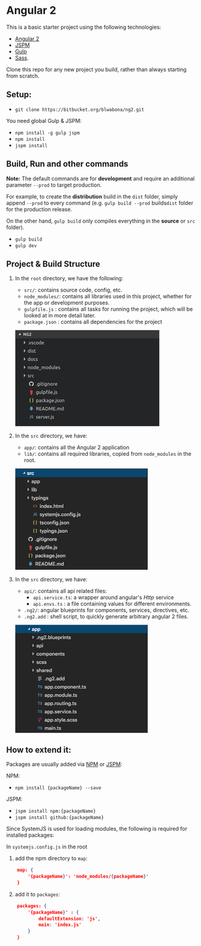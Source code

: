# Angular 2

This is a basic starter project using the following technologies:
- [Angular 2](https://angular.io/)
- [JSPM](https://jspm.io)
- [Gulp](http://gulpjs.com/)
- [Sass](http://sass-lang.com/). 

Clone this repo for any new project you build, rather than always starting from scratch.

## Setup:

- `git clone https://bitbucket.org/blwabona/ng2.git`

You need global Gulp & JSPM:

- `npm install -g gulp jspm`
- `npm install`
- `jspm install`

## Build, Run and other commands

**Note:** The default commands are for **development** and require an additional parameter `--prod` to target production. 

For example, to create the **distribution** build in the `dist` folder, simply append `--prod` to every command (e.g. `gulp build --prod` builds`dist` folder for the production release.

On the other hand, `gulp build` only compiles everything in the **source** or `src` folder).

- `gulp build`
- `gulp dev`

## Project & Build Structure

1. In the `root` directory, we have the following:
    - `src/`: contains source code, config, etc.
    - `node_modules/`: contains all libraries used in this project, whether for the app or development purposes.
    - `gulpfile.js` : contains all tasks for running the project, which will be looked at in more detail later. 
    - `package.json` : contains all dependencies for the project

    ![](docs/ss_dir_root.png)

2. In the `src` directory, we have:
    - `app/`: contains all the Angular 2 application 
    - `lib/`: contains all required libraries, copied from `node_modules` in the root.

    ![](docs/ss_dir_src.png)

3. In the `src` directory, we have:
    - `api/`: contains all api related files:
        - `api.service.ts`: a wrapper around angular's *Http* service
        - `api.envs.ts` : a file containing values for different environments.
    - `.ng2/`: angular blueprints for components, services, directives, etc.
    - `.ng2.add` : shell script, to quickly generate arbitrary angular 2 files.

    ![](docs/ss_dir_app.png)

## How to extend it:

Packages are usually added via [NPM](https://www.npmjs.com/) or [JSPM](http://jspm.io/):

NPM:
- `npm install {packageName} --save`

JSPM:
- `jspm install npm:{packageName}`
- `jspm install github:{packageName}`

Since SystemJS is used for loading modules, the following is required for installed packages:

In `systemjs.config.js` in the root

1. add the npm directory to `map`:
```json
    map: {
        '{packageName}': 'node_modules/{packageName}'
    }
```
2. add it to `packages`:
```json
    packages: {
        '{packageName}' : {
            defaultExtension: 'js',
            main: 'index.js'
        }
    }
```